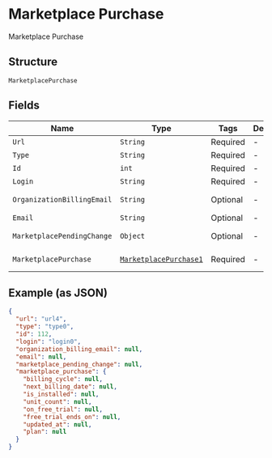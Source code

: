 
# Marketplace Purchase

Marketplace Purchase

## Structure

`MarketplacePurchase`

## Fields

| Name | Type | Tags | Description | Getter | Setter |
|  --- | --- | --- | --- | --- | --- |
| `Url` | `String` | Required | - | String getUrl() | setUrl(String url) |
| `Type` | `String` | Required | - | String getType() | setType(String type) |
| `Id` | `int` | Required | - | int getId() | setId(int id) |
| `Login` | `String` | Required | - | String getLogin() | setLogin(String login) |
| `OrganizationBillingEmail` | `String` | Optional | - | String getOrganizationBillingEmail() | setOrganizationBillingEmail(String organizationBillingEmail) |
| `Email` | `String` | Optional | - | String getEmail() | setEmail(String email) |
| `MarketplacePendingChange` | `Object` | Optional | - | Object getMarketplacePendingChange() | setMarketplacePendingChange(Object marketplacePendingChange) |
| `MarketplacePurchase` | [`MarketplacePurchase1`](../../doc/models/marketplace-purchase-1.md) | Required | - | MarketplacePurchase1 getMarketplacePurchase() | setMarketplacePurchase(MarketplacePurchase1 marketplacePurchase) |

## Example (as JSON)

```json
{
  "url": "url4",
  "type": "type0",
  "id": 112,
  "login": "login0",
  "organization_billing_email": null,
  "email": null,
  "marketplace_pending_change": null,
  "marketplace_purchase": {
    "billing_cycle": null,
    "next_billing_date": null,
    "is_installed": null,
    "unit_count": null,
    "on_free_trial": null,
    "free_trial_ends_on": null,
    "updated_at": null,
    "plan": null
  }
}
```


